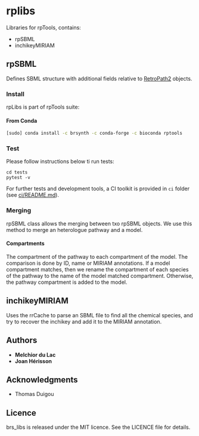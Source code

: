 # rplibs

Libraries for rpTools, contains:
* rpSBML
* inchikeyMIRIAM

## rpSBML
Defines SBML structure with additional fields relative to [RetroPath2](https://github.com/brsynth/RetroPath2-wrapper) objects.

<!-- ### Prerequisites
* Python 3 with the following modules:
    * python-libsbml
    * [RDKit](https://www.RDKit.org) -->


### Install
rpLibs is part of rpTools suite:
#### From Conda
```sh
[sudo] conda install -c brsynth -c conda-forge -c bioconda rptools
```

### Test
Please follow instructions below ti run tests:
```
cd tests
pytest -v
```
For further tests and development tools, a CI toolkit is provided in `ci` folder (see [ci/README.md](ci/README.md)).

### Merging
rpSBML class allows the merging between txo rpSBML objects. We use this method to merge an heterologue pathway and a model.

#### Compartments
The compartment of the pathway to each compartment of the model. The comparison is done by ID, name or MIRIAM annotations. If a model compartment matches, then we rename the compartment of each species of the pathway to the name of the model matched compartment. Otherwise, the pathway compartment is added to the model.

## inchikeyMIRIAM
Uses the rrCache to parse an SBML file to find all the chemical species, and try to recover the inchikey and add it to the MIRIAM annotation.



## Authors

* **Melchior du Lac**
* **Joan Hérisson**

## Acknowledgments

* Thomas Duigou


## Licence
brs_libs is released under the MIT licence. See the LICENCE file for details.
